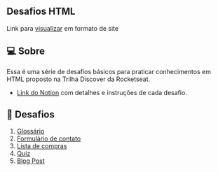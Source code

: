 ## Desafios HTML
<p>Link para <a href="https://rafael-fxs.github.io/desafiosHTML/">visualizar</a> em formato de site</p>

## 💻 Sobre
<p>Essa é uma série de desafios básicos para praticar conhecimentos em HTML proposto na Trilha Discover da Rocketseat.</p>

+ <p><a href="https://efficient-sloth-d85.notion.site/Desafios-HTML-ed0f6368d34d44ffab92686b9dc93229">Link do Notion</a> com detalhes e instruções de cada desafio.</p>

## 🚀 Desafios
<ol>
  <li><a href="Desafios/Glossário/">Glossário</a></li>
  <li><a href="Desafios/Formulário de Contato/">Formulário de contato</a></li>
  <li><a href="Desafios/Lista de Compras/">Lista de compras</a></li>
  <li><a href="Desafios/Quiz/">Quiz</a></li>
  <li><a href="Desafios/Blog Post/">Blog Post</a></li>
</ol>
